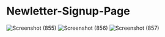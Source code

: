 # Newletter-Signup-Page
![Screenshot (855)](https://github.com/sweety-12/Newletter-Signup-Page/assets/75718491/6a8106f3-6497-4a9d-ba86-5a44e1d1703e)
![Screenshot (856)](https://github.com/sweety-12/Newletter-Signup-Page/assets/75718491/f2ada7fa-674c-4000-8c9d-27a4944d7b40)
![Screenshot (857)](https://github.com/sweety-12/Newletter-Signup-Page/assets/75718491/f77a042e-03ee-4a95-a967-e4a4598a79c0)



